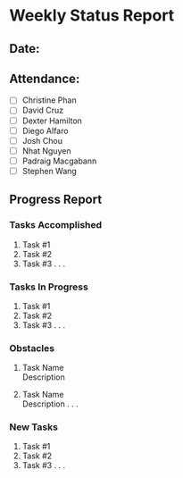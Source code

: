 # Weekly Status Report
## Date: 
## Attendance:
- [ ] Christine Phan
- [ ] David Cruz
- [ ] Dexter Hamilton
- [ ] Diego Alfaro
- [ ] Josh Chou
- [ ] Nhat Nguyen
- [ ] Padraig Macgabann
- [ ] Stephen Wang

## Progress Report
### Tasks Accomplished
1. Task #1
2. Task #2
3. Task #3
.
.
.

### Tasks In Progress
1. Task #1
2. Task #2
3. Task #3
.
.
.

### Obstacles
1. Task Name  
Description  
  
2. Task Name  
Description
.
.
.

### New Tasks
1. Task #1
2. Task #2
3. Task #3
.
.
.
